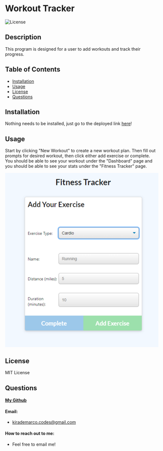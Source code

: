 # Workout Tracker
![License](https://img.shields.io/badge/license-MIT-brightgreen)
## Description
This program is designed for a user to add workouts and track their progress.

## Table of Contents
- [Installation](#installation)
- [Usage](#usage)
- [License](#license)
- [Questions](#questions)
## Installation
Nothing needs to be installed, just go to the deployed link [here](https://limitless-crag-14931.herokuapp.com/)!
## Usage
Start by clicking "New Workout" to create a new workout plan. Then fill out prompts for desired workout, then click either add exercise or complete. You should be able to see your workout under the "Dashboard" page and you should be able to see your stats under the "Fitness Tracker" page.

![Add Workout Page](https://github.com/kirafaye99/Workout-Tracker/blob/eec82bfbdd5ac8b1b119050b7515fe95a19e371b/fitness%20tracker%20add%20workout.PNG)
## License
MIT License
## Questions
#### [My Github](https://github.com/kirafaye99)
#### Email: 
- kirademarco.codes@gmail.com
#### How to reach out to me:
- Feel free to email me!
